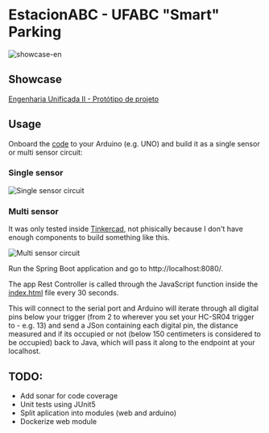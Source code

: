 # EstacionABC - UFABC "Smart" Parking

![showcase-en](https://user-images.githubusercontent.com/74436565/204424768-be813d2c-6006-4ea4-9369-b9d4faa08d40.gif)

## Showcase

[Engenharia Unificada II - Protótipo de projeto](https://youtu.be/bkqiC5CrhQw)

## Usage

Onboard the [code](https://github.com/abalchiumas/EstacionABC/blob/main/arduino/arduino.ino) to your Arduino (e.g. UNO) and build it as a single sensor or multi sensor circuit:

### Single sensor

![Single sensor circuit](https://user-images.githubusercontent.com/74436565/204427032-8c116b30-c638-4b2a-9c66-8e9a945f764c.png)

### Multi sensor

It was only tested inside [Tinkercad](https://www.tinkercad.com/), not phisically because I don't have enough components to build something like this.

![Multi sensor circuit](https://user-images.githubusercontent.com/74436565/204427337-0fade1c3-36a0-40ab-899c-3c1e609dca85.png)

Run the Spring Boot application and go to http://localhost:8080/. 

The app Rest Controller is called through the JavaScript function inside the [index.html](https://github.com/abalchiumas/EstacionABC/blob/main/src/main/resources/templates/index.html) file every 30 seconds.

This will connect to the serial port and Arduino will iterate through all digital pins below your trigger (from 2 to wherever you set your HC-SR04 trigger to - e.g. 13) and send a JSon containing each digital pin, the distance measured and if its occupied or not (below 150 centimeters is considered to be occupied) back to Java, which will pass it along to the endpoint at your localhost.

## TODO:
* Add sonar for code coverage
* Unit tests using JUnit5
* Split aplication into modules (web and arduino)
* Dockerize web module
